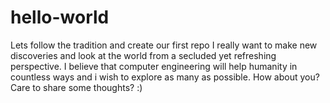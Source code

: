 # hello-world
Lets follow the tradition and create our first repo
I really want to make new discoveries and look at the world from a secluded yet refreshing perspective.
I believe that computer engineering will help humanity in countless ways and i wish to explore as many as possible.
How about you? Care to share some thoughts? :)
